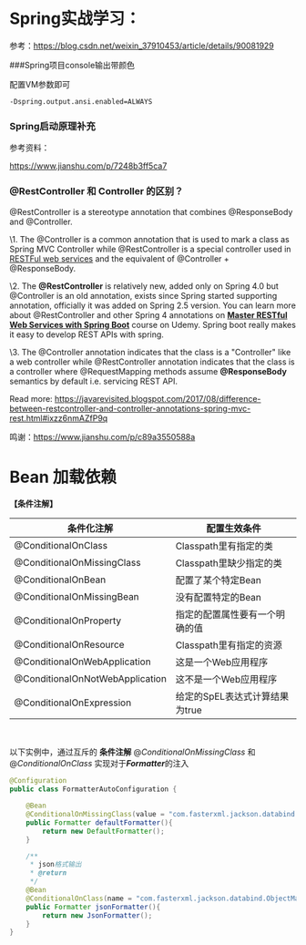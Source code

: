 # Spring实战学习：

参考：https://blog.csdn.net/weixin_37910453/article/details/90081929	



###Spring项目console输出带颜色

配置VM参数即可

```shell
-Dspring.output.ansi.enabled=ALWAYS
```





### Spring启动原理补充

参考资料：

https://www.jianshu.com/p/7248b3ff5ca7





### @RestController 和 Controller 的区别？

@RestController is a stereotype annotation that combines @ResponseBody and @Controller.



\1. The @Controller is a common annotation that is used to mark a class as Spring MVC Controller while @RestController is a special controller used in [RESTFul web services](http://javarevisited.blogspot.sg/2015/08/difference-between-soap-and-restfull-webservice-java.html) and the equivalent of @Controller + @ResponseBody.

\2. The **@RestController** is relatively new, added only on Spring 4.0 but @Controller is an old annotation, exists since Spring started supporting annotation, officially it was added on Spring 2.5 version. You can learn more about @RestController and other Spring 4 annotations on **[Master RESTful Web Services with Spring Boot](https://click.linksynergy.com/deeplink?id=JVFxdTr9V80&mid=39197&murl=https%3A%2F%2Fwww.udemy.com%2Fcourse%2Fspring-web-services-tutorial%2F)** course on Udemy. Spring boot really makes it easy to develop REST APIs with spring.

\3. The @Controller annotation indicates that the class is a "Controller" like a web controller while @RestController annotation indicates that the class is a controller where @RequestMapping methods assume **@ResponseBody** semantics by default i.e. servicing REST API.

Read more: https://javarevisited.blogspot.com/2017/08/difference-between-restcontroller-and-controller-annotations-spring-mvc-rest.html#ixzz6nmAZfP9q



鸣谢：https://www.jianshu.com/p/c89a3550588a







# Bean 加载依赖

**【条件注解】**

| 条件化注解                      | 配置生效条件                   |
| ------------------------------- | ------------------------------ |
| @ConditionalOnClass             | Classpath里有指定的类          |
| @ConditionalOnMissingClass      | Classpath里缺少指定的类        |
| @ConditionalOnBean              | 配置了某个特定Bean             |
| @ConditionalOnMissingBean       | 没有配置特定的Bean             |
| @ConditionalOnProperty          | 指定的配置属性要有一个明确的值 |
| @ConditionalOnResource          | Classpath里有指定的资源        |
| @ConditionalOnWebApplication    | 这是一个Web应用程序            |
| @ConditionalOnNotWebApplication | 这不是一个Web应用程序          |
| @ConditionalOnExpression        | 给定的SpEL表达式计算结果为true |

​	

以下实例中，通过互斥的 **条件注解** @*ConditionalOnMissingClass* 和 @*ConditionalOnClass* 实现对于***Formatter***的注入

```java
@Configuration
public class FormatterAutoConfiguration {

    @Bean
    @ConditionalOnMissingClass(value = "com.fasterxml.jackson.databind.ObjectMapper")
    public Formatter defaultFormatter(){
        return new DefaultFormatter();
    }

    /**
     * json格式输出
     * @return
     */
    @Bean
    @ConditionalOnClass(name = "com.fasterxml.jackson.databind.ObjectMapper")
    public Formatter jsonFormatter(){
        return new JsonFormatter();
    }
}
```



[官方链接]: https://docs.spring.io/spring-boot/docs/2.1.6.RELEASE/reference/htmlsingle/#boot-features-condition-annotations	"49.3 Condition Annotations"


